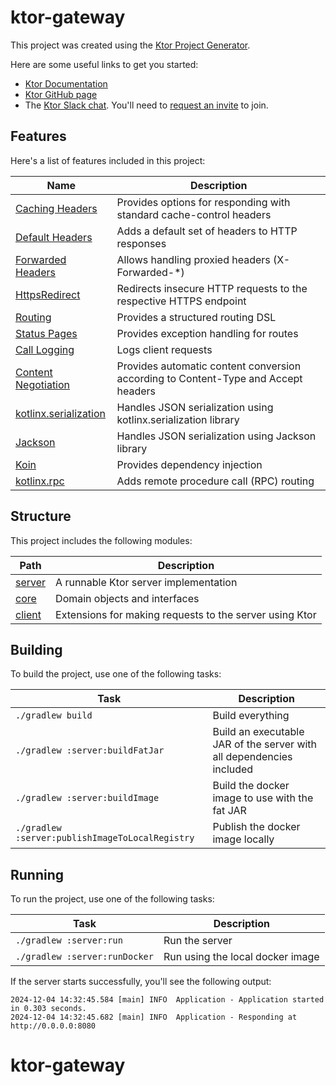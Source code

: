 # ktor-gateway

This project was created using the [Ktor Project Generator](https://start.ktor.io).

Here are some useful links to get you started:

- [Ktor Documentation](https://ktor.io/docs/home.html)
- [Ktor GitHub page](https://github.com/ktorio/ktor)
- The [Ktor Slack chat](https://app.slack.com/client/T09229ZC6/C0A974TJ9). You'll need
  to [request an invite](https://surveys.jetbrains.com/s3/kotlin-slack-sign-up) to join.

## Features

Here's a list of features included in this project:

| Name                                                                   | Description                                                                        |
|------------------------------------------------------------------------|------------------------------------------------------------------------------------|
| [Caching Headers](https://start.ktor.io/p/caching-headers)             | Provides options for responding with standard cache-control headers                |
| [Default Headers](https://start.ktor.io/p/default-headers)             | Adds a default set of headers to HTTP responses                                    |
| [Forwarded Headers](https://start.ktor.io/p/forwarded-header-support)  | Allows handling proxied headers (X-Forwarded-*)                                    |
| [HttpsRedirect](https://start.ktor.io/p/https-redirect)                | Redirects insecure HTTP requests to the respective HTTPS endpoint                  |
| [Routing](https://start.ktor.io/p/routing)                             | Provides a structured routing DSL                                                  |
| [Status Pages](https://start.ktor.io/p/status-pages)                   | Provides exception handling for routes                                             |
| [Call Logging](https://start.ktor.io/p/call-logging)                   | Logs client requests                                                               |
| [Content Negotiation](https://start.ktor.io/p/content-negotiation)     | Provides automatic content conversion according to Content-Type and Accept headers |
| [kotlinx.serialization](https://start.ktor.io/p/kotlinx-serialization) | Handles JSON serialization using kotlinx.serialization library                     |
| [Jackson](https://start.ktor.io/p/ktor-jackson)                        | Handles JSON serialization using Jackson library                                   |
| [Koin](https://start.ktor.io/p/koin)                                   | Provides dependency injection                                                      |
| [kotlinx.rpc](https://start.ktor.io/p/kotlinx-rpc)                     | Adds remote procedure call (RPC) routing                                           |

## Structure

This project includes the following modules:

| Path             | Description                                             |
|------------------|---------------------------------------------------------|
| [server](server) | A runnable Ktor server implementation                   |
| [core](core)     | Domain objects and interfaces                           |
| [client](client) | Extensions for making requests to the server using Ktor |

## Building

To build the project, use one of the following tasks:

| Task                                            | Description                                                          |
|-------------------------------------------------|----------------------------------------------------------------------|
| `./gradlew build`                               | Build everything                                                     |
| `./gradlew :server:buildFatJar`                 | Build an executable JAR of the server with all dependencies included |
| `./gradlew :server:buildImage`                  | Build the docker image to use with the fat JAR                       |
| `./gradlew :server:publishImageToLocalRegistry` | Publish the docker image locally                                     |

## Running

To run the project, use one of the following tasks:

| Task                          | Description                      |
|-------------------------------|----------------------------------|
| `./gradlew :server:run`       | Run the server                   |
| `./gradlew :server:runDocker` | Run using the local docker image |

If the server starts successfully, you'll see the following output:

```
2024-12-04 14:32:45.584 [main] INFO  Application - Application started in 0.303 seconds.
2024-12-04 14:32:45.682 [main] INFO  Application - Responding at http://0.0.0.0:8080
```

# ktor-gateway
